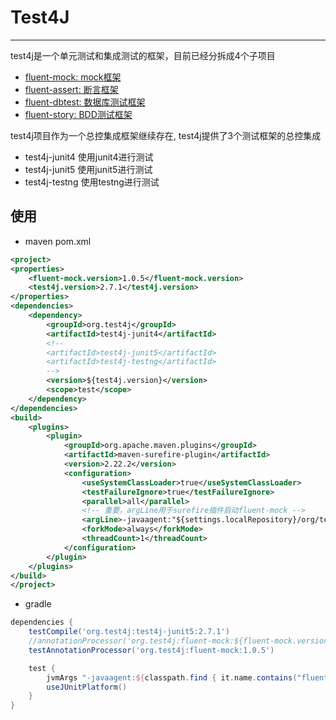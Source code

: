 # Test4J

-------
test4j是一个单元测试和集成测试的框架，目前已经分拆成4个子项目

- [fluent-mock: mock框架](https://gitee.com/fluent-mybatis/fluent-mock.git)
- [fluent-assert: 断言框架](https://gitee.com/fluent-mybatis/fluent-assert.git)
- [fluent-dbtest: 数据库测试框架](https://gitee.com/fluent-mybatis/fluent-dbtest.git)
- [fluent-story: BDD测试框架](https://gitee.com/fluent-mybatis/fluent-story.git)

test4j项目作为一个总控集成框架继续存在, test4j提供了3个测试框架的总控集成
- test4j-junit4 使用junit4进行测试
- test4j-junit5 使用junit5进行测试
- test4j-testng 使用testng进行测试

## 使用
- maven pom.xml

```xml
<project>
<properties>
    <fluent-mock.version>1.0.5</fluent-mock.version>
    <test4j.version>2.7.1</test4j.version>
</properties>
<dependencies>
    <dependency>
        <groupId>org.test4j</groupId>
        <artifactId>test4j-junit4</artifactId>
        <!-- 
        <artifactId>test4j-junit5</artifactId>
        <artifactId>test4j-testng</artifactId>
        -->
        <version>${test4j.version}</version>
        <scope>test</scope>
    </dependency>
</dependencies>
<build>
    <plugins>
        <plugin>
            <groupId>org.apache.maven.plugins</groupId>
            <artifactId>maven-surefire-plugin</artifactId>
            <version>2.22.2</version>
            <configuration>
                <useSystemClassLoader>true</useSystemClassLoader>
                <testFailureIgnore>true</testFailureIgnore>
                <parallel>all</parallel>
                <!-- 重要，argLine用于surefire插件启动fluent-mock -->
                <argLine>-javaagent:"${settings.localRepository}/org/test4j/fluent-mock/${fluent-mock.version}/fluent-mock-${fluent-mock.version}.jar</argLine>
                <forkMode>always</forkMode>
                <threadCount>1</threadCount>
            </configuration>
        </plugin>
    </plugins>
</build>
</project>
```

- gradle
```groovy
dependencies {
    testCompile('org.test4j:test4j-junit5:2.7.1')
    //annotationProcessor('org.test4j:fluent-mock:${fluent-mock.version}')
    testAnnotationProcessor('org.test4j:fluent-mock:1.0.5')

    test {
        jvmArgs "-javaagent:${classpath.find { it.name.contains("fluent-mock") }.absolutePath}"
        useJUnitPlatform()
    }
}
```